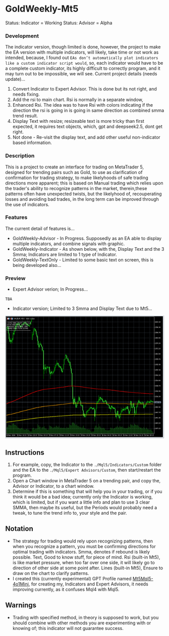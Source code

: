 # GoldWeekly-Mt5
Status: Indicator = Working
Status: Advisor = Alpha

### Development
The indicator version, though limited is done, however, the project to make the EA version with multiple indicators, will likely, take time or not work as intended, because, I found out `EAs don’t automatically plot indicators like a custom indicator script would`, so, each indicator would have to be a complete custom indicator, its highly difficult to correctly program, and it may turn out to be impossible, we will see. Current project details (needs update)...
1. Convert Indicator to Expert Advisor. This is done but its not right, and needs fixing.
2. Add the rsi to main chart. Rsi is normally in a separate window, 
3. Enhanced Rsi. The idea was to have Rsi with colors indicating if the direction the rsi is going in is going in same direction as combined smma trend result.
4. Display Text with resize; resizeable text is more tricky than first expected, it requires text objects, which, gpt and deepseek2.5, dont get right. 
5. Not done - Re-visit the display text, and add other useful non-indicator based information.

### Description
This is a project to create an interface for trading on MetaTrader 5, designed for trending pairs such as Gold, to use as clarification of confirmation for trading strategy, to make likelyhoods of safe trading directions more apparent; this is based on Manual trading which relies upon the trader's ability to recognize patterns in the market, therein,these patterns often have unexpected twists, but the likelyhood of, recouperating losses and avoiding bad trades, in the long term can be improved through the use of indicators.

### Features
The current detail of features is... 
- GoldWeekly-Advisor - In Progress. Supposedly as an EA able to display multiple indicators, and combine signals with graphic.
- GoldWeekly-Indicator - As shown below, with the, Display Text and the 3 Smma; Indicators are limited to 1 type of Indicator. 
- GoldWeekly-TextOnly - Limited to some basic text on screen, this is being developed also...

### Preview
- Expert Advisor verion; In Progress...
```
TBA
```
- Indicator version; Limited to 3 Smma and Display Text due to Mt5...

![indicator preview](media/preview.png)

## Instructions
1. For example, copy, the Indicator to the `./Mql5/Indicators/Custom` folder and the EA to the `./Mql5/Expert Advisors/Custom`, then start/restart the program.  
2. Open a Chart window in MetaTrader 5 on a trending pair, and copy the, Advisor or Indicator, to a chart window.
3. Determine if this is something that will help you in your trading, or if you think it would be a bad idea; currently only the Indicator is working, which is limited, but if you want a little info and plan to use 3 clear SMMA, then maybe its useful, but the Periods would probably need a tweak, to tune the trend info to, your style and the pair. 

## Notation
- The strategy for trading would rely upon recognizing patterns, then when you recognize a pattern, you must be confirming directions for optimal trading with indicators. Smma, denotes if rebound is likely possible. Text, Good to know stuff, for piece of mind. Rsi (built-in Mt5), is like market pressure, when too far over one side, it will likely go to direction of other side at some point after. Lines (built-in Mt5), Ensure to draw on the chart to clarify patterns.
- I created this (currently experimental) GPT Profile named [Mt5Mql5-4o1Mini](https://chatgpt.com/g/g-Un4YwjMNH-mt5mql5-4o1mini), for creating my, Indicators and Expert Advisors, it needs improving currently, as it confuses Mql4 with Mql5.

## Warnings
- Trading with specified method, in theory is supposed to work, but you should combine with other methods you are experimenting with or knowing of; this indicator will not guarantee success.
